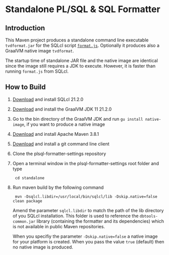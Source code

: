 # Standalone PL/SQL & SQL Formatter

## Introduction

This Maven project produces a standalone command line executable `tvdformat.jar` for the SQLcl script [`format.js`](../sqlcl/format.js). Optionally it produces also a GraalVM native image `tvdformat`.

The startup time of standalone JAR file and the native image are identical since the image still requires a JDK to execute. However, it is faster than running `format.js` from SQLcl.

## How to Build

1. [Download](https://www.oracle.com/tools/downloads/sqlcl-downloads.html) and install SQLcl 21.2.0
2. [Download](https://github.com/graalvm/graalvm-ce-builds/releases) and install the GraalVM JDK 11 21.2.0
3. Go to the bin directory of the GraalVM JDK and run `gu install native-image`, if you want to produce a native image
4. [Download](https://maven.apache.org/download.cgi) and install Apache Maven 3.8.1
5. [Download](https://git-scm.com/downloads) and install a git command line client
6. Clone the plsql-formatter-settings repository
7. Open a terminal window in the plsql-formatter-settings root folder and type

		cd standalone

6. Run maven build by the following command

		mvn -Dsqlcl.libdir=/usr/local/bin/sqlcl/lib -Dskip.native=false clean package

	Amend the parameter `sqlcl.libdir` to match the path of the lib directory of you SQLcl installation. This folder is used to reference the `dbtools-common.jar` library (containing the formatter and its dependencies) which is not available in public Maven repositories. 
	
	When you specifiy the parameter `-Dskip.native=false` a native image for your platform is created. When you pass the value `true` (default) then no native image is produced.
